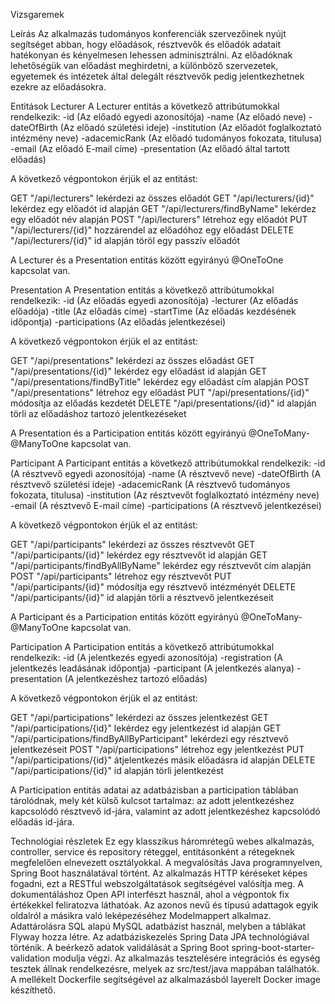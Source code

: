 Vizsgaremek

Leírás
Az alkalmazás tudományos konferenciák szervezőinek nyújt segítséget abban, hogy előadások, résztvevők és előadók
adatait hatékonyan és kényelmesen lehessen adminisztrálni. Az előadóknak lehetőségük van előadást meghirdetni, 
a különböző szervezetek, egyetemek és intézetek által delegált résztvevők pedig jelentkezhetnek ezekre az előadásokra.

Entitások
Lecturer
A Lecturer entitás a következő attribútumokkal rendelkezik:
-id (Az előadó egyedi azonosítója)
-name (Az előadó neve)
-dateOfBirth (Az előadó születési ideje)
-institution (Az előadót foglalkoztató intézmény neve)
-adacemicRank (Az előadó tudományos fokozata, titulusa)
-email (Az előadó E-mail címe)
-presentation (Az előadó által tartott előadás)

A következő végpontokon érjük el az entitást:

GET	    "/api/lecturers"	          lekérdezi az összes előadót
GET	    "/api/lecturers/{id}"	      lekérdez egy előadót id alapján
GET     "/api/lecturers/findByName"   lekérdez egy előadót név alapján
POST    "/api/lecturers"	          létrehoz egy előadót
PUT	    "/api/lecturers/{id}"	      hozzárendel az előadóhoz egy előadást
DELETE	"/api/lecturers/{id}"	      id alapján töröl egy passzív előadót

A Lecturer és a Presentation entitás között egyirányú @OneToOne kapcsolat van.


Presentation
A Presentation entitás a következő attribútumokkal rendelkezik:
-id (Az előadás egyedi azonosítója)
-lecturer (Az előadás előadója)
-title (Az előadás címe)
-startTime (Az előadás kezdésének időpontja)
-participations (Az előadás jelentkezései)

A következő végpontokon érjük el az entitást:

GET	    "/api/presentations"	           lekérdezi az összes előadást
GET	    "/api/presentations/{id}"	       lekérdez egy előadást id alapján
GET     "/api/presentations/findByTitle"   lekérdez egy előadást cím alapján
POST    "/api/presentations"	           létrehoz egy előadást
PUT	    "/api/presentations/{id}"	       módosítja az előadás kezdetét
DELETE	"/api/presentations/{id}"	       id alapján törli az előadáshoz tartozó jelentkezéseket

A Presentation és a Participation entitás között egyirányú @OneToMany-@ManyToOne kapcsolat van.


Participant
A Participant entitás a következő attribútumokkal rendelkezik:
-id (A résztvevő egyedi azonosítója)
-name (A résztvevő neve)
-dateOfBirth (A résztvevő születési ideje)
-adacemicRank (A résztvevő tudományos fokozata, titulusa)
-institution (Az résztvevőt foglalkoztató intézmény neve)
-email (A résztvevő E-mail címe)
-participations (A résztvevő jelentkezései)

A következő végpontokon érjük el az entitást:

GET	    "/api/participants"	                   lekérdezi az összes résztvevőt
GET	    "/api/participants/{id}"	           lekérdez egy résztvevőt id alapján
GET     "/api/participants/findByAllByName"    lekérdez egy résztvevőt cím alapján
POST    "/api/participants"	                   létrehoz egy résztvevőt
PUT	    "/api/participants/{id}"	           módosítja egy résztvevő intézményét
DELETE	"/api/participants/{id}"	           id alapján törli a résztvevő jelentkezéseit

A Participant és a Participation entitás között egyirányú @OneToMany-@ManyToOne kapcsolat van.

Participation
A Participation entitás a következő attribútumokkal rendelkezik:
-id (A jelentkezés egyedi azonosítója)
-registration (A jelentkezés leadásának időpontja)
-participant (A jelentkezés alanya)
-presentation (A jelentkezéshez tartozó előadás)

A következő végpontokon érjük el az entitást:

GET	    "/api/participations"	                        lekérdezi az összes jelentkezést
GET	    "/api/participations/{id}"	                    lekérdez egy jelentkezést id alapján
GET     "/api/participations/findByAllByParticipant"    lekérdezi egy résztvevő jelentkezéseit
POST    "/api/participations"	                        létrehoz egy jelentkezést
PUT	    "/api/participations/{id}"	                    átjelentkezés másik előadásra id alapján
DELETE	"/api/participations/{id}"	                    id alapján törli jelentkezést

A Participation entitás adatai az adatbázisban a participation táblában tárolódnak, mely két külső kulcsot tartalmaz:
az adott jelentkezéshez kapcsolódó résztvevő id-jára, valamint 
az adott jelentkezéshez kapcsolódó előadás id-jára.


Technológiai részletek
Ez egy klasszikus háromrétegű webes alkalmazás, controller, service és repository réteggel, entitásonként a rétegeknek 
megfelelően elnevezett osztályokkal. A megvalósítás Java programnyelven, Spring Boot használatával történt. 
Az alkalmazás HTTP kéréseket képes fogadni, ezt a RESTful webszolgáltatások segítségével valósítja meg. 
A dokumentáláshoz Open API interfészt használ, ahol a végpontok fix értékekkel feliratozva láthatóak. 
Az azonos nevű és típusú adattagok egyik oldalról a másikra való leképezéséhez Modelmappert alkalmaz.
Adattárolásra SQL alapú MySQL adatbázist használ, melyben a táblákat Flyway hozza létre. Az adatbáziskezelés 
Spring Data JPA technológiával történik. A beérkező adatok validálását a Spring Boot spring-boot-starter-validation 
modulja végzi. Az alkalmazás tesztelésére integrációs és egység tesztek állnak rendelkezésre, melyek az src/test/java 
mappában találhatók. A mellékelt Dockerfile segítségével az alkalmazásból layerelt Docker image készíthető.